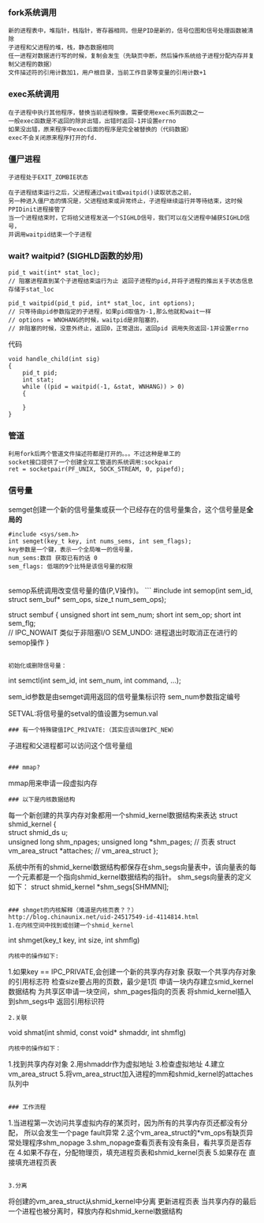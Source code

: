 ### fork系统调用
```
新的进程表中，堆指针，栈指针，寄存器相同，但是PID是新的，信号位图和信号处理函数被清除
子进程和父进程的堆，栈，静态数据相同
任一进程对数据进行写的时候，复制会发生（先缺页中断，然后操作系统给子进程分配内存并复制父进程的数据）
文件描述符的引用计数加1，用户根目录，当前工作目录等变量的引用计数+1
```

### exec系统调用
```
在子进程中执行其他程序，替换当前进程映像，需要使用exec系列函数之一
一般exec函数是不返回的除非出错，出错时返回-1并设置errno
如果没出错，原来程序中exec后面的程序是完全被替换的（代码数据）
exec不会关闭原来程序打开的fd.
```

### 僵尸进程 
```
子进程处于EXIT_ZOMBIE状态

在子进程结束运行之后，父进程通过wait或waitpid()读取状态之前，
另一种进入僵尸态的情况是，父进程结束或异常终止，子进程继续运行并等待结束，这时候PPIDinit进程接管了
当一个进程结束时，它将给父进程发送一个SIGHLD信号，我们可以在父进程中捕获SIGHLD信号，
并调用waitpid结束一个子进程
```

### wait? waitpid? (SIGHLD函数的妙用)
```
pid_t wait(int* stat_loc); 
// 阻塞进程直到某个子进程结束运行为止 返回子进程的pid,并将子进程的推出关于状态信息存储于stat_loc

pid_t waitpid(pid_t pid, int* stat_loc, int options);
// 只等待由pid参数指定的子进程，如果pid取值为-1,那么他就和wait一样
// options = WNOHANG的时候，waitpid是非阻塞的，
// 非阻塞的时候，没意外终止，返回0，正常退出，返回pid 调用失败返回-1并设置errno
```
代码
```
void handle_child(int sig)
{
    pid_t pid;
    int stat;
    while ((pid = waitpid(-1, &stat, WNHANG)) > 0)
    {
    
    }
}
```

### 管道
```
利用fork后两个管道文件描述符都是打开的。。。不过这种是单工的
socket接口提供了一个创建全双工管道的系统调用:sockpair
ret = socketpair(PF_UNIX, SOCK_STREAM, 0, pipefd);
```

### 信号量
semget创建一个新的信号量集或获一个已经存在的信号量集合，这个信号量是**全局的**
```
#include <sys/sem.h>
int semget(key_t key, int nums_sems, int sem_flags);
key参数是一个键，表示一个全局唯一的信号量，
num_sems:数目 获取已有的话 0
sem_flags: 低端的9个比特是该信号量的权限
```
<br>
semop系统调用改变信号量的值(P,V操作)。
```
#include<sys/sem.h>
int semop(int sem_id, struct sem_buf* sem_ops, size_t num_sem_ops);

struct sembuf
{
    unsigned short int sem_num;
    short int sem_op; 
    short int sem_flg;  
    // IPC_NOWAIT 类似于非阻塞I/O SEM_UNDO: 进程退出时取消正在进行的semop操作
}
```

初始化或删除信号量：
```
int semctl(int sem_id, int sem_num, int command, ...);

sem_id参数是由semget调用返回的信号量集标识符
sem_num参数指定编号

SETVAL:将信号量的setval的值设置为semun.val

```
### 有一个特殊键值IPC_PRIVATE:（其实应该叫做IPC_NEW）
```
子进程和父进程都可以访问这个信号量组
```

### mmap?
```
mmap用来申请一段虚拟内存
```
### 以下是内核数据结构
```
每一个新创建的共享内存对象都用一个shmid_kernel数据结构来表达
struct shmid_kernel
{    
   struct shmid_ds u;        
   unsigned long shm_npages; 
   unsigned long *shm_pages;    // 页表
   struct vm_area_struct *attaches; // vm_area_struct
 };
 
系统中所有的shmid_kernel数据结构都保存在shm_segs向量表中，该向量表的每一个元素都是一个指向shmid_kernel数据结构的指针。
shm_segs向量表的定义如下：
struct shmid_kernel *shm_segs[SHMMNI];
```

### shmget的内核解释（难道是内核页表？？）
http://blog.chinaunix.net/uid-24517549-id-4114814.html
1.在内核空间中找到或创建一个shmid_kernel
```
int shmget(key_t key, int size, int shmflg)
```
内核中的操作如下:
```
1.如果key == IPC_PRIVATE,会创建一个新的共享内存对象
获取一个共享内存对象的引用标志符
检查size要占用的页数，最少是1页
申请一块内存建立smid_kernel数据结构
为共享区申请一块空间，shm_pages指向的页表
将shmid_kernel插入到shm_segs中
返回引用标识符
```
2.关联
```
void shmat(int shmid, const void* shmaddr, int shmflg)
```
内核中的操作如下：
```
1.找到共享内存对象
2.用shmaddr作为虚拟地址
3.检查虚拟地址
4.建立vm_area_struct
5.将vm_area_struct加入进程的mm和shmid_kernel的attaches队列中
```

### 工作流程
```
1.当进程第一次访问共享虚拟内存的某页时，因为所有的共享内存页还都没有分配，
所以会发生一个page fault异常
2.这个vm_area_struct的*vm_ops有缺页异常处理程序shm_nopage
3.shm_nopage查看页表有没有条目，看共享页是否存在
4.如果不存在，分配物理页，填充进程页表和shmid_kernel页表
5.如果存在 直接填充进程页表
```

3.分离
```
将创建的vm_area_struct从shmid_kernel中分离
更新进程页表
当共享内存的最后一个进程也被分离时，释放内存和shmid_kernel数据结构
```
